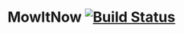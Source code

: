 # MowItNow [![Build Status](https://travis-ci.org/radium226/mowitnow.svg?branch=master)](https://travis-ci.org/radium226/mowitnow)

